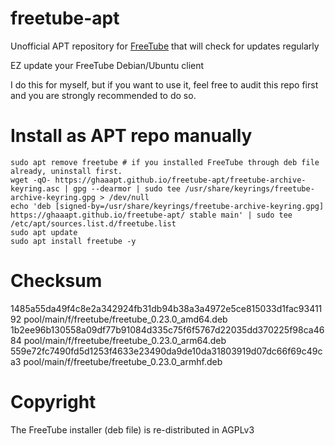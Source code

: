 # freetube-apt
Unofficial APT repository for [FreeTube](https://github.com/FreeTubeApp/FreeTube) that will check for updates regularly

EZ update your FreeTube Debian/Ubuntu client

I do this for myself, but if you want to use it, feel free to audit this repo first and you are strongly recommended to do so.

# Install as APT repo manually
```shell
sudo apt remove freetube # if you installed FreeTube through deb file already, uninstall first.
wget -qO- https://ghaaapt.github.io/freetube-apt/freetube-archive-keyring.asc | gpg --dearmor | sudo tee /usr/share/keyrings/freetube-archive-keyring.gpg > /dev/null
echo 'deb [signed-by=/usr/share/keyrings/freetube-archive-keyring.gpg] https://ghaaapt.github.io/freetube-apt/ stable main' | sudo tee /etc/apt/sources.list.d/freetube.list
sudo apt update
sudo apt install freetube -y
```

# Checksum
1485a55da49f4c8e2a342924fb31db94b38a3a4972e5ce815033d1fac9341192  pool/main/f/freetube/freetube_0.23.0_amd64.deb  
1b2ee96b130558a09df77b91084d335c75f6f5767d22035dd370225f98ca4684  pool/main/f/freetube/freetube_0.23.0_arm64.deb  
559e72fc7490fd5d1253f4633e23490da9de10da31803919d07dc66f69c49ca3  pool/main/f/freetube/freetube_0.23.0_armhf.deb  


# Copyright
The FreeTube installer (deb file) is re-distributed in AGPLv3
